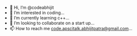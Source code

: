- 👋 Hi, I’m @codeabhijit
- 👀 I’m interested in coding...
- 🌱 I’m currently learning c++...
- 💞️ I’m looking to collaborate on a start up...
- 📫 How to reach me code.apscitalk.abhijitpatra@gmail.com...

<!---
codeabhijit/codeabhijit is a ✨ special ✨ repository because its `README.md` (this file) appears on your GitHub profile.
You can click the Preview link to take a look at your changes.
--->
